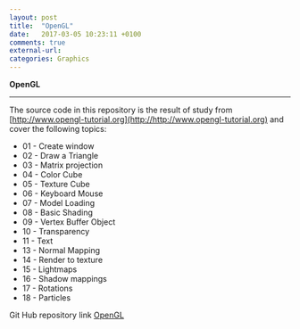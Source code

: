 ```yaml
---
layout: post
title:  "OpenGL"
date:   2017-03-05 10:23:11 +0100
comments: true
external-url:
categories: Graphics
---
```


**OpenGL**

---

The source code in this repository is the result of study from [http://www.opengl-tutorial.org](http://http://www.opengl-tutorial.org) and cover the following topics:

* 01 - Create window
* 02 - Draw a Triangle
* 03 - Matrix projection
* 04 - Color Cube
* 05 - Texture Cube
* 06 - Keyboard Mouse
* 07 - Model Loading
* 08 - Basic Shading
* 09 - Vertex Buffer Object
* 10 - Transparency
* 11 - Text
* 13 - Normal Mapping
* 14 - Render to texture
* 15 - Lightmaps
* 16 - Shadow mappings
* 17 - Rotations
* 18 - Particles

Git Hub repository link [OpenGL](https://github.com/NelsonBilber/cg.opengltutorial)